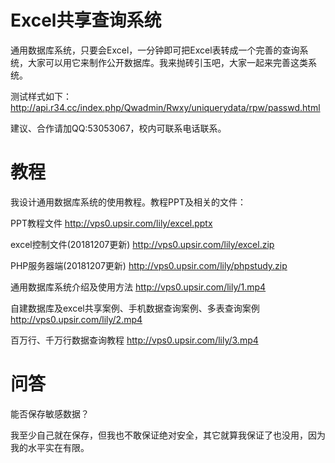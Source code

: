 # Excel共享查询系统
通用数据库系统，只要会Excel，一分钟即可把Excel表转成一个完善的查询系统，大家可以用它来制作公开数据库。我来抛砖引玉吧，大家一起来完善这类系统。

测试样式如下：http://api.r34.cc/index.php/Qwadmin/Rwxy/uniquerydata/rpw/passwd.html

建议、合作请加QQ:53053067，校内可联系电话联系。

# 教程
我设计通用数据库系统的使用教程。教程PPT及相关的文件：

PPT教程文件
http://vps0.upsir.com/lily/excel.pptx

excel控制文件(20181207更新)
http://vps0.upsir.com/lily/excel.zip

PHP服务器端(20181207更新)
http://vps0.upsir.com/lily/phpstudy.zip

通用数据库系统介绍及使用方法
http://vps0.upsir.com/lily/1.mp4

自建数据库及excel共享案例、手机数据查询案例、多表查询案例
http://vps0.upsir.com/lily/2.mp4

百万行、千万行数据查询教程
http://vps0.upsir.com/lily/3.mp4

# 问答
能否保存敏感数据？

我至少自己就在保存，但我也不敢保证绝对安全，其它就算我保证了也没用，因为我的水平实在有限。

